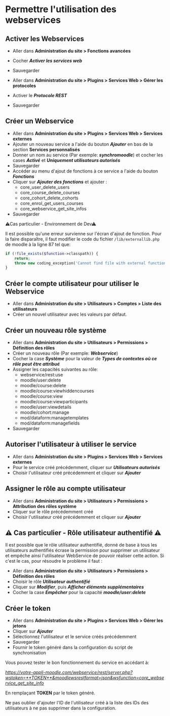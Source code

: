 # Permettre l'utilisation des webservices

## Activer les Webservices
- Aller dans **Administration du site > Fonctions avancées**
- Cocher **_Activer les services web_**
- Sauvegarder


- Aller dans **Administration du site > Plugins > Services Web > Gérer les protocoles**
- Activer le **_Protocole REST_**
- Sauvegarder

## Créer un Webservice
- Aller dans **Administration du site > Plugins > Services Web > Services externes**
- Ajouter un nouveau service a l'aide du bouton **_Ajouter_** en bas de la section **Services personnalisés**
- Donner un nom au service (Par exemple: **_synchromoodle_**) et cocher les cases **_Activé_** et **_Uniquement utilisateurs autorisés_**
- Sauvegarder
- Accéder au menu d'ajout de fonctions à ce service a l'aide du bouton **_Fonctions_**
- Cliquer sur **_Ajouter des fonctions_** et ajouter :
    - core_user_delete_users
    - core_course_delete_courses
    - core_cohort_delete_cohorts
    - core_enrol_get_users_courses
    - core_webservice_get_site_infos
- Sauvegarder

⚠Cas particulier - Environnement de Dev⚠

Il est possible qu'une erreur survienne sur l'écran d'ajout de fonction. Pour la faire disparaître, il faut
modifier le code du fichier `/lib/externallib.php` de moodle à la ligne 87 tel que:
```php
if (!file_exists($function->classpath)) {
    return;                
    throw new coding_exception('Cannot find file with external function implementation');
}
```

## Créer le compte utilisateur pour utiliser le Webservice
- Aller dans **Administration du site > Utilisateurs > Comptes > Liste des utilisateurs**
- Créer un nouvel utilisateur avec les valeurs par défaut.

## Créer un nouveau rôle système
- Aller dans **Administration du site > Utilisateurs > Permissions > Définition des rôles**
- Créer un nouveau rôle (Par exemple: **_Webservice_**)
- Cocher la case **_Système_** pour la valeur de **_Types de contextes où ce rôle peut être attribué_**
- Assigner les capacités suivantes au rôle:
    - webservice/rest:use
    - moodle/user:delete
    - moodle/course:delete
    - moodle/course:viewhiddencourses
    - moodle/course:view
    - moodle/course:viewparticipants
    - moodle/user:viewdetails
    - moodle/cohort:manage
    - mod/dataform:managetemplates
    - mod/dataform:managefields
- Sauvegarder

## Autoriser l'utilisateur à utiliser le service
- Aller dans **Administration du site > Plugins > Services Web > Services externes**
- Pour le service créé précédemment, cliquer sur **_Utilisateurs autorisés_**
- Choisir l'utilisateur créé précédemment et cliquer sur **_Ajouter_**

## Assigner le rôle au compte utilisateur
- Aller dans **Administration du site > Utilisateurs > Permissions > Attribution des rôles système**
- Cliquer sur le rôle précédemment créé
- Choisir l'utilisateur créé précédemment et cliquer sur **_Ajouter_**

## ⚠ Cas particulier - Rôle utilisateur authentifié ⚠
Il est possible que le rôle utilisateur authentifié, donné de base à tous les utilisateurs authentifiés écrase la permission pour supprimer un utilisateur et empêche ainsi l'utilisateur WebService de pouvoir réaliser cette action.
Si c'est le cas, pour résoudre le problème il faut :
- Aller dans **Administration du site > Utilisateurs > Permissions > Définition des rôles**
- Choisir le rôle **_Utilisateur authentifié_**
- Cliquer sur **_Modifier_**, puis **_Afficher éléments supplémentaires_**
- Cocher la case **_Empêcher_** pour la capacité **_moodle/user:delete_**

## Créer le token
- Aller dans **Administration du site > Plugins > Services Web > Gérer les jetons**
- Cliquer sur **_Ajouter_**
- Sélectionnez l'utilisateur et le service créés précédemment
- Sauvegarder
- Fournir le token généré dans la configuration du script de synchronisation


Vous pouvez tester le bon fonctionnement du service en accédant à:

_https://votre-appli-moodle.com/webservice/rest/server.php?wstoken=**TOKEN**&moodlewsrestformat=json&wsfunction=core_webservice_get_site_info_

En remplaçant **TOKEN** par le token généré.

Ne pas oublier d'ajouter l'ID de l'utilisateur créé à la liste des IDs des utilisateurs à ne pas supprimer dans la configuration.
